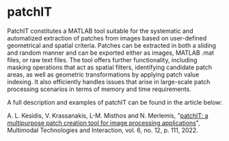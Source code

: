 # patchIT

PatchIT constitutes a MATLAB tool suitable for the systematic and automatized extraction of patches from images based on user-defined geometrical and spatial criteria. Patches can be extracted in both a sliding and random manner and can be exported either as images, MATLAB .mat files, or raw text files. The tool offers further functionality, including masking operations that act as spatial filters, identifying candidate patch areas, as well as geometric transformations by applying patch value indexing. It also efficiently handles issues that arise in large-scale patch processing scenarios in terms of memory and time requirements.

A full description and examples of patchIT can be found in the article below: 

A. L. Kesidis, V. Krassanakis, L-M. Misthos and N. Merlemis, "[patchIT: a multipurpose patch creation tool for image processing applications](https://www.mdpi.com/2414-4088/6/12/111)", Multimodal Technologies and Interaction, vol. 6, no. 12, p. 111, 2022.
